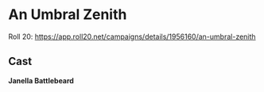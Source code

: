 # An Umbral Zenith

Roll 20: https://app.roll20.net/campaigns/details/1956160/an-umbral-zenith

## Cast

**Janella Battlebeard**
